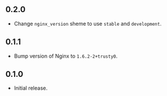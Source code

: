 ## 0.2.0

- Change `nginx_version` sheme to use `stable` and `development`.

## 0.1.1

- Bump version of Nginx to `1.6.2-2+trusty0`.

## 0.1.0

- Initial release.
